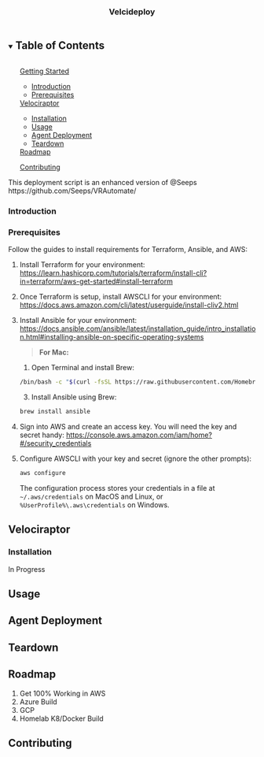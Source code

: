   <h3 align="center">Velcideploy</h3>
<details open="open">
  <summary><h2 style="display: inline-block">Table of Contents</h2></summary>
  <ol>
      <a href="#getting-started">Getting Started</a>
      <ul>
        <li><a href="#introduction">Introduction</a></li>
        <li><a href="#prerequisites">Prerequisites</a></li>
    </ul>
          <a href="#velociraptor">Velociraptor</a>
          <ul>
            <li><a href="#installation">Installation</a></li>
            <li><a href="#usage">Usage</a></li>
            <li><a href="#agent-deploy">Agent Deployment</a></li>
            <li><a href="#server-teardown">Teardown</a></li>
      </ul>
      <a href="#roadmap">Roadmap</a><p>
      <a href="#contributing">Contributing</a>
  </ol>
</details>
<!-- CREDITS -->
This deployment script is an enhanced version of @Seeps https://github.com/Seeps/VRAutomate/
<!-- GETTING-STARTED -->

<!-- INTRODUCTION -->
### Introduction


<!-- PREREQUISITES -->
### Prerequisites

Follow the guides to install requirements for Terraform, Ansible, and AWS:
1. Install Terraform for your environment: https://learn.hashicorp.com/tutorials/terraform/install-cli?in=terraform/aws-get-started#install-terraform
2. Once Terraform is setup, install AWSCLI for your environment: https://docs.aws.amazon.com/cli/latest/userguide/install-cliv2.html
3. Install Ansible for your environment: https://docs.ansible.com/ansible/latest/installation_guide/intro_installation.html#installing-ansible-on-specific-operating-systems 

    > <b>For Mac:</b>
      1. Open Terminal and install Brew: 
      ```sh 
      /bin/bash -c "$(curl -fsSL https://raw.githubusercontent.com/Homebrew/install/HEAD/install.sh)"
      ```
      3. Install Ansible using Brew: 
      ```sh
      brew install ansible
      ```

5. Sign into AWS and create an access key. You will need the key and secret handy: https://console.aws.amazon.com/iam/home?#/security_credentials

6. Configure AWSCLI with your key and secret (ignore the other prompts):
   ```sh
   aws configure
   ```
   The configuration process stores your credentials in a file at ```~/.aws/credentials``` on MacOS and Linux, or ```%UserProfile%\.aws\credentials``` on Windows.

<!-- VELOCIRAPTOR -->
## Velociraptor

<!-- INSTALLATION -->
### Installation
 
 In Progress

<!-- USAGE -->
## Usage

<!-- AGENT-DEPLOY -->
## Agent Deployment


<!-- SERVER-TEARDOWN -->
## Teardown


<!-- ROADMAP -->
## Roadmap
1. Get 100% Working in AWS
2. Azure Build 
3. GCP
4. Homelab K8/Docker Build

<!-- CONTRIBUTING -->
## Contributing